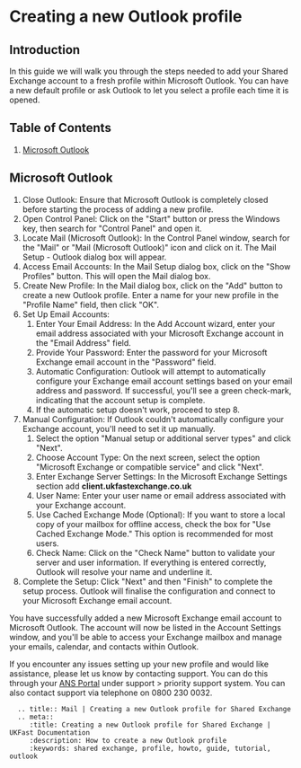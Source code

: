 # Creating a new Outlook profile

## Introduction

In this guide we will walk you through the steps needed to add your Shared Exchange account to a fresh profile within Microsoft Outlook. You can have a new default profile or ask Outlook to let you select a profile each time it is opened.

## Table of Contents

1. [Microsoft Outlook](#microsoft-outlook)

## Microsoft Outlook

1. Close Outlook: Ensure that Microsoft Outlook is completely closed before starting the process of adding a new profile.
2. Open Control Panel: Click on the "Start" button or press the Windows key, then search for "Control Panel" and open it.
3. Locate Mail (Microsoft Outlook): In the Control Panel window, search for the "Mail" or "Mail (Microsoft Outlook)" icon and click on it. The Mail Setup - Outlook dialog box will appear.
4. Access Email Accounts: In the Mail Setup dialog box, click on the "Show Profiles" button. This will open the Mail dialog box.
5. Create New Profile: In the Mail dialog box, click on the "Add" button to create a new Outlook profile. Enter a name for your new profile in the "Profile Name" field, then click "OK".
6. Set Up Email Accounts:
    1. Enter Your Email Address: In the Add Account wizard, enter your email address associated with your Microsoft Exchange account in the "Email Address" field.
    2. Provide Your Password: Enter the password for your Microsoft Exchange email account in the "Password" field.
    3. Automatic Configuration: Outlook will attempt to automatically configure your Exchange email account settings based on your email address and password. If successful, you'll see a green check-mark, indicating that the account setup is complete.
    4. If the automatic setup doesn't work, proceed to step 8.
7. Manual Configuration: If Outlook couldn't automatically configure your Exchange account, you'll need to set it up manually.
    1. Select the option "Manual setup or additional server types" and click "Next".
    2. Choose Account Type: On the next screen, select the option "Microsoft Exchange or compatible service" and click "Next".
    3. Enter Exchange Server Settings: In the Microsoft Exchange Settings section add **client.ukfastexchange.co.uk**
    4. User Name: Enter your user name or email address associated with your Exchange account.
    5. Use Cached Exchange Mode (Optional): If you want to store a local copy of your mailbox for offline access, check the box for "Use Cached Exchange Mode." This option is recommended for most users.
    6. Check Name: Click on the "Check Name" button to validate your server and user information. If everything is entered correctly, Outlook will resolve your name and underline it.
8. Complete the Setup: Click "Next" and then "Finish" to complete the setup process. Outlook will finalise the configuration and connect to your Microsoft Exchange email account.

You have successfully added a new Microsoft Exchange email account to Microsoft Outlook. The account will now be listed in the Account Settings window, and you'll be able to access your Exchange mailbox and manage your emails, calendar, and contacts within Outlook.

If you encounter any issues setting up your new profile and would like assistance, please let us know by contacting support. You can do this through your [ANS Portal](https://portal.ans.co.uk/login?url=dashboard&msg=6) under support > priority support system.
You can also contact support via telephone on 0800 230 0032.

```eval_rst
  .. title:: Mail | Creating a new Outlook profile for Shared Exchange
  .. meta::
     :title: Creating a new Outlook profile for Shared Exchange | UKFast Documentation
     :description: How to create a new Outlook profile
     :keywords: shared exchange, profile, howto, guide, tutorial, outlook
```

